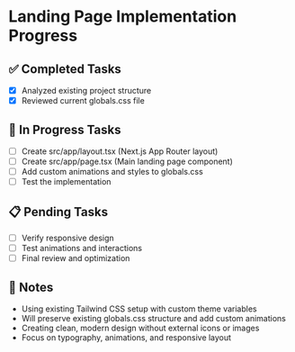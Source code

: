 # Landing Page Implementation Progress

## ✅ Completed Tasks
- [x] Analyzed existing project structure
- [x] Reviewed current globals.css file

## 🔄 In Progress Tasks
- [ ] Create src/app/layout.tsx (Next.js App Router layout)
- [ ] Create src/app/page.tsx (Main landing page component)
- [ ] Add custom animations and styles to globals.css
- [ ] Test the implementation

## 📋 Pending Tasks
- [ ] Verify responsive design
- [ ] Test animations and interactions
- [ ] Final review and optimization

## 📝 Notes
- Using existing Tailwind CSS setup with custom theme variables
- Will preserve existing globals.css structure and add custom animations
- Creating clean, modern design without external icons or images
- Focus on typography, animations, and responsive layout
